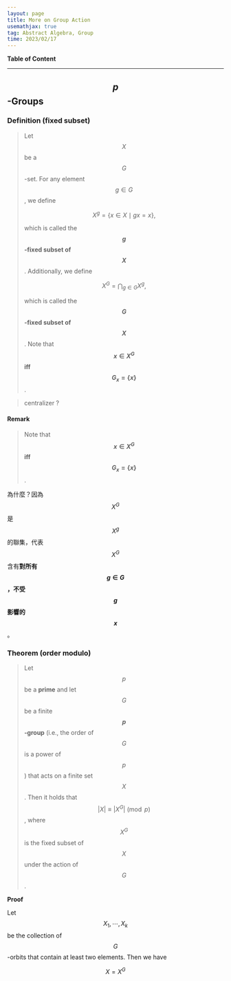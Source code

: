 ```yaml
---
layout: page
title: More on Group Action
usemathjax: true
tag: Abstract Algebra, Group
time: 2023/02/17
---
```


**Table of Content**


---

## $$p$$-Groups
### Definition (fixed subset)
> Let $$X$$ be a $$G$$-set. For any element $$g\in G$$, we define
>
> $$
> X^g = \{x\in X \mid gx=x\},
> $$
>
> which is called the **$$g$$-fixed subset of $$X$$**. Additionally, we define 
>
> $$
> X^G = \bigcap_{g\in G}X^g,
> $$
>
> which is called the **$$G$$-fixed subset of $$X$$**. Note that **$$x\in X^G$$ iff $$G_x = \{x\}$$**.

> centralizer ?

#### Remark

> Note that **$$x\in X^G$$ iff $$G_x = \{x\}$$**.

為什麼？因為 $$X^G$$ 是 $$X^g$$ 的聯集，代表 $$X^G$$ 含有**對所有 $$g\in G$$，不受 $$g$$ 影響的 $$x$$**。

### Theorem (order modulo)
> Let $$p$$ be a **prime** and let $$G$$ be a finite **$$p$$-group** (i.e., the order of $$G$$ is a power of $$p$$) that acts on a finite set $$X$$. Then it holds that $$\vert X\vert \equiv \vert X^G\vert \pmod p $$, where $$X^G$$ is the fixed subset of $$X$$ under the action of $$G$$.

**Proof**

Let $$X_1,\cdots,X_k$$ be the collection of $$G$$-orbits that contain at least two elements. Then we have

$$
X = X^G
$$